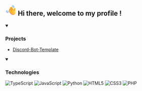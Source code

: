 <div class="dohwi">
    <h2><a id="waving-hand"><img src="https://raw.githubusercontent.com/dohwi/dohwi/main/asset/waving-hand.png"  alt="waving-hand" width="35"/></a> Hi there, welcome to my profile !</h2>
</div>

<details open>
    <summary><h3>Projects</h3></summary>
    <ul>
        <li><a href="https://github.com/dohwi/Discord-Bot-Template">Discord-Bot-Template</a></li>
    </ul>
</details>

<details open>
    <summary><h3>Technologies</h3></summary>
    <a id="TypeScript"><img alt="TypeScript" src="https://img.shields.io/badge/TypeScript-000000?style=flat-square&logo=TypeScript&logoColor=3178C6"></a>
    <a id="JavaScript"><img alt="JavaScript" src="https://img.shields.io/badge/JavaScript-000000?style=flat-square&logo=JavaScript&logoColor=F7DF1E"></a>
    <a id="Python"><img alt="Python" src="https://img.shields.io/badge/Python-000000?style=flat-square&logo=Python&logoColor=3776AB"></a>
    <a id="HTML5"><img alt="HTML5" src="https://img.shields.io/badge/HTML5-000000?style=flat-square&logo=HTML5&logoColor=E34F26"></a>
    <a id="CSS3"><img alt="CSS3" src="https://img.shields.io/badge/CSS3-000000?style=flat-square&logo=CSS3&logoColor=1572B6"></a>
    <a id="PHP"><img alt="PHP" src="https://img.shields.io/badge/PHP-000000?style=flat-square&logo=PHP&logoColor=777BB4"></a>
</details>

